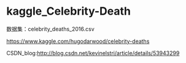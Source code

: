 # kaggle_Celebrity-Death

数据集：celebrity_deaths_2016.csv 

https://www.kaggle.com/hugodarwood/celebrity-deaths

CSDN_blog:http://blog.csdn.net/kevinelstri/article/details/53943299
